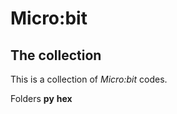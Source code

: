 # Micro:bit

## The collection

This is a collection of *Micro:bit* codes.

Folders
  **py** 
  **hex**

